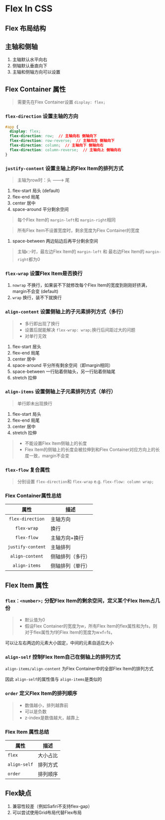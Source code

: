 

# Flex In CSS  
## Flex 布局结构  

<Flex1 />  

## 主轴和侧轴  
1. 主轴默认水平向右
2. 侧轴默认垂直向下
3. 主轴和侧轴方向可以设置

## Flex Container 属性  
> 需要先在Flex Container设置 `display: flex;`

### `flex-direction` 设置主轴的方向
``` css
#app {
  display: flex;
  flex-direction: row;  // 主轴向右 侧轴向下
  flex-direction: row-reverse;  // 主轴向左 侧轴向下
  flex-direction: column;  // 主轴向下 侧轴向右
  flex-direction: column-reverse;  // 主轴向上 侧轴向右
}
```

### `justify-content` 设置主轴上的Flex Item的排列方式  
> 主轴为row时：头 ---> 尾  

1. flex-start 局头 (default)
2. flex-end 局尾
3. center 居中
4. space-around 平分剩余空间

> 每个Flex Item的 `margin-left`和 `margin-right`相同

<flex-2 />

> 所有Flex Item不设置宽度时，剩余宽度为Flex Container的宽度

1. space-between 两边贴边后再平分剩余空间

> 主轴👉时，最左边Flex Item的 `margin-left` 和 最右边Flex Item的 `margin-right`都为0

### `flex-wrap` 设置Flex Item是否**换行**

1. `nowrap` 不换行，如果装不下就修改每个Flex Item的宽度到刚刚好挤满，margin不会变 (default)
2. `wrap` 换行，装不下就换行

### `align-content` 设置侧轴上的子元素排列方式（多行）

> - 多行即出现了换行
> - 设置后就能解决 `flex-wrap: wrap;`换行后间距过大的问题
> - 对单行无效

1. flex-start 居头
2. flex-end 局尾
3. center 居中
4. space-around 平分所有剩余空间（即margin相同）
5. space-between 一行贴着侧轴头，另一行贴着侧轴尾
6. stretch 拉伸

### `align-items` 设置侧轴上子元素排列方式（单行）

> 单行即未出现换行

1. flex-start 局头
2. flex-end 局尾
3. center 居中
4. stretch 拉伸

> - 不能设置Flex Item侧轴上的长度
> - Flex Item的侧轴上的长度会被拉伸到和Flex Container对应方向上的长度一致，margin不会变

### `flex-flow` 复合属性

> 分别设置 `flex-direction`和 `flex-wrap`
> e.g. `flex-flow: column wrap;`

### Flex Container属性总结

|       属性        | 描述             |
| :---------------: | ---------------- |
| `flex-direction`  | 主轴方向         |
|    `flex-wrap`    | 换行             |
|    `flex-flow`    | 主轴方向+换行    |
| `justify-content` | 主轴排列         |
|  `align-content`  | 侧轴排列（多行） |
|   `align-items`   | 侧轴排列（单行） |

## Flex Item 属性

### `flex：<number>;` 分配Flex Item的**剩余空间**，定义某个Flex Item占几份

> - 默认值为0
> - 假设Flex Container的宽度为w，所有Flex Item的flex属性和为fs，则对于flex属性为f的Flex Item的宽度为w×f÷fs，

可以让左右两边的元素大小固定，中间的元素自适应大小

### `align-self` 控制Flex Item自己在**侧轴**上的**排列方式**

`align-items/align-content` 为Flex Container中的全部Flex Item的排列方式

因此 `align-self`的属性值与 `align-items`是类似的

### `order` 定义Flex Item的**排列顺序**

> - 数值越小，排列越靠前
> - 可以是负数
> - z-index是数值越大，越靠上

### Flex Item 属性总结

| 属性         | 描述     |
| ------------ | -------- |
| `flex`       | 大小占比 |
| `align-self` | 排列方式 |
| `order`      | 排列顺序 |

## Flex缺点
1. 兼容性较差（例如Safiri不支持flex-gap）
2. 可以尝试使用Grid布局代替Flex布局